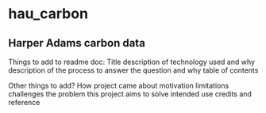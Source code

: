 # hau_carbon
## Harper Adams carbon data

Things to add to readme doc: 
    Title
    description of technology used and why
    description of the process to answer the question and why
    table of contents

Other things to add? 
    How project came about
    motivation
    limitations
    challenges
    the problem this project aims to solve
    intended use
    credits and reference

